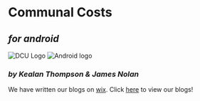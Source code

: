 # Communal Costs
## *for android*

![DCU Logo](http://www.inmindd.eu/wp-content/uploads/2012/08/dculogo.jpg) ![Android logo](https://pbs.twimg.com/profile_images/875443327835025408/ZvmtaSXW_400x400.jpg)


### *by Kealan Thompson & James Nolan*

We have written our blogs on [wix](https://www.wix.com/). Click [here](https://jameskealan3yproje.wixsite.com/jameskealan3yp) to view our blogs! 

